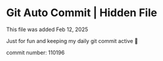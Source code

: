 # Git Auto Commit | Hidden File

This file was added Feb 12, 2025

Just for fun and keeping my daily git commit active 🤪

commit number: 110196
